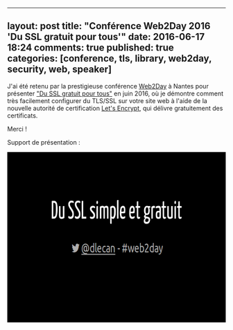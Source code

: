 
---
layout: post
title: "Conférence Web2Day 2016 'Du SSL gratuit pour tous'"
date: 2016-06-17 18:24
comments: true
published: true
categories: [conference, tls, library, web2day, security, web, speaker]
---

J'ai été retenu par la prestigieuse conférence [Web2Day](https://web2day.co) à Nantes pour présenter ["Du SSL gratuit pour tous"](https://web2day.co/2016/evenements/du-ssl-gratuit-pour-tous/) en juin 2016, où je démontre comment très facilement configurer du TLS/SSL sur votre site web à l'aide de la nouvelle autorité de certification [Let's Encrypt](https://letsencrypt.org/), qui délivre gratuitement des certificats.

Merci !

Support de présentation :

[<img src="/images/prez-web2day-lets-encrypt/cover.png" width="700" height="394" alt='Support de présentation de la conférence'>](http://blog.dlecan.com/web2day2016-ssl-simple-gratuit-avec-lets-encrypt/)
